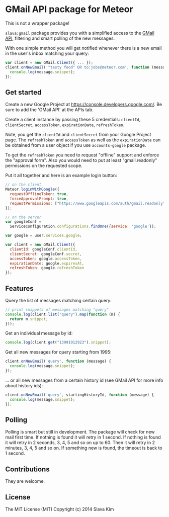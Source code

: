 GMail API package for Meteor
===

This is not a wrapper package!

`slava:gmail` package provides you with a simplified access to the [GMail
API](https://developers.google.com/gmail/api/), filtering and smart polling of
the new messages.

With one simple method you will get notified whenever there is a new email in
the user's inbox matching your query:

```javascript
var client = new GMail.Client({ ... });
client.onNewEmail('"tasty food" OR to:jobs@meteor.com', function (message) {
  console.log(message.snippet);
});
```


## Get started

Create a new Google Project at https://console.developers.google.com/. Be sure
to add the 'GMail API' at the APIs tab.

Create a client instance by passing these 5 credentials: `clientId`,
`clientSecret`, `accessToken`, `expirationDate`, `refreshToken`.

Note, you get the `clientId` and `clientSecret` from your Google Project
page. The `refreshToken` and `accessToken` as well as the `expirationDate` can
be obtained from a user object if you use `accounts-google` package.

To get the `refreshToken` you need to request "offline" support and enforce the
"approval form". Also you would need to put at least "gmail.readonly"
permissions on the requested scope.

Put it all together and here is an example login button:

```javascript
// on the client
Meteor.loginWithGoogle({
  requestOfflineToken: true,
  forceApprovalPrompt: true,
  requestPermissions: ["https://www.googleapis.com/auth/gmail.readonly"]
});

// on the server
var googleConf =
  ServiceConfiguration.configurations.findOne({service: 'google'});

var google = user.services.google;

var client = new GMail.Client({
  clientId: googleConf.clientId,
  clientSecret: googleConf.secret,
  accessToken: google.accessToken,
  expirationDate: google.expiresAt,
  refreshToken: google.refreshToken
});
```


## Features

Query the list of messages matching certain query:

```javascript
// print snippets of messages matching "query"
console.log(client.list("query").map(function (m) {
  return m.snippet;
}));
```

Get an individual message by id:

```javascript
console.log(client.get("13991912923").snippet);
```

Get all new messages for query starting from 1995:

```javascript
client.onNewEmail('query', function (message) {
  console.log(message.snippet);
});
```

... or all new messages from a certain history id (see GMail API for more info
about history ids):


```javascript
client.onNewEmail('query', startingHistoryId, function (message) {
  console.log(message.snippet);
});
```

## Polling

Polling is smart but still in development. The package will check for new mail
first time. If nothing is found it will retry in 1 second. If nothing is found
it will retry in 2 seconds, 3, 4, 5 and so on up to 60. Then it will retry in 2
minutes, 3, 4, 5 and so on. If something new is found, the timeout is back to 1
second.

## Contributions

They are welcome.

## License

The MIT License (MIT)
Copyright (c) 2014 Slava Kim

